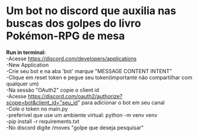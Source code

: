 # Um bot no discord que auxilia nas buscas dos golpes do livro Pokémon-RPG de mesa


**Run in terminal:**<br />
  -Acesse https://discord.com/developers/applications<br />
  -New Application<br />
  -Crie seu bot e na aba 'bot' marque "MESSAGE CONTENT INTENT"<br />
  -Clique em reset token e pegue seu token(importante não compartilhar com qualquer um)<br />
  -Na sessão "OAuth2" copie o client id<br />
  -Acesse https://discord.com/oauth2/authorize?scope=bot&client_id="seu_id" para adicionar o bot em seu canal<br />
  -Cole o token no main.py<br />
  -preferivel que use um ambiente virtual: python -m venv venv <br />
  -pip install -r requirements.txt <br />
  -No discord digite /moves "golpe que deseja pesquisar"


